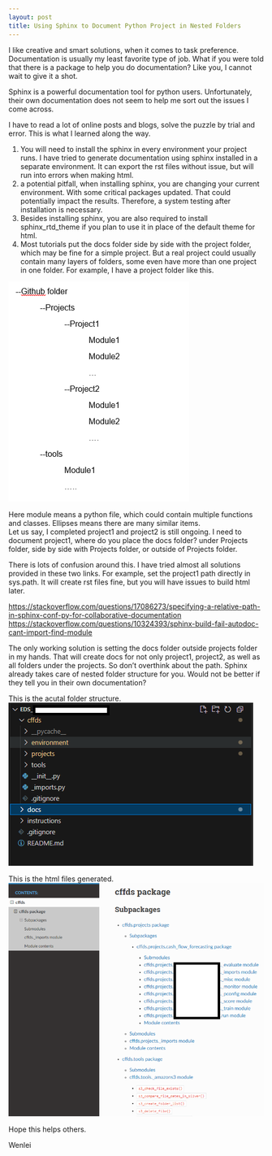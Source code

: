 ```yaml
---
layout: post
title: Using Sphinx to Document Python Project in Nested Folders
---
```


I like creative and smart solutions, when it comes to task preference. Documentation is usually my least favorite type of job. What if you were told that there is a package to help you do documentation? Like you, I cannot wait to give it a shot.   

Sphinx is a powerful documentation tool for python users. Unfortunately, their own documentation does not seem to help me sort out the issues I come across.  

I have to read a lot of online posts and blogs, solve the puzzle by trial and error. This is what I learned along the way.    

1. You will need to install the sphinx in every environment your project runs. I have tried to generate documentation using sphinx installed in a separate environment. It can export the rst files without issue, but will run into errors when making html.  
2. a potential pitfall, when installing sphinx, you are changing your current environment. With some critical packages updated. That could potentially impact the results. Therefore, a system testing after installation is necessary.  
3. Besides installing sphinx, you are also required to install sphinx_rtd_theme if you plan to use it in place of the default theme for html.  
4. Most tutorials put the docs folder side by side with the project folder, which may be fine for a simple project. But a real project could usually contain many layers of folders, some even have more than one project in one folder. For example, I have a project folder like this.  
<img src="/images/blog66/folder_structure.png">   

Here module means a python file, which could contain multiple functions and classes. Ellipses means there are many similar items.   
Let us say, I completed project1 and project2 is still ongoing. I need to document project1, where do you place the docs folder?  under Projects folder, side by side with Projects folder, or outside of Projects folder.  

There is lots of confusion around this. I have tried almost all solutions provided in these two links. For example, set the project1 path directly in sys.path. It will create rst files fine, but you will have issues to build html later.  

<https://stackoverflow.com/questions/17086273/specifying-a-relative-path-in-sphinx-conf-py-for-collaborative-documentation>  
<https://stackoverflow.com/questions/10324393/sphinx-build-fail-autodoc-cant-import-find-module>  

The only working solution is setting the docs folder outside projects folder in my hands. That will create docs for not only project1, project2, as well as all folders under the projects. So don’t overthink about the path. Sphinx already takes care of nested folder structure for you. Would not be better if they tell you in their own documentation?  

This is the acutal folder structure.  
<img src="/images/blog66/folder_structure2.png">     

This is the html files generated.  
<img src="/images/blog66/output_doc_structure.PNG">   

Hope this helps others.   

Wenlei





